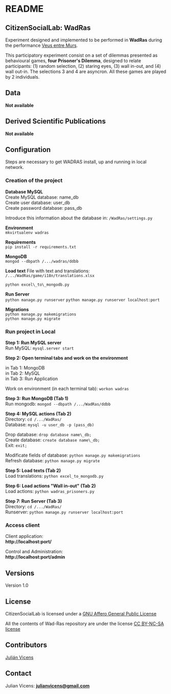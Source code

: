 # README #

## CitizenSocialLab: WadRas ##

Experiment designed and implemented to be performed in **WadRas** during the performance [Veus entre Murs](http://escenapoblenou.com/activitats/veus-entre-murs/).

This participatory experiment consist on a set of dilemmas presented as behavioural games, **four Prisoner's Dilemma**, designed to relate participants: (1) random selection, (2) staring eyes, (3) wall in-out, and (4) wall out-in. The selections 3 and 4 are asyncron. All these games are played by 2 individuals.

## Data ##
**Not available**  

## Derived Scientific Publications ##
**Not available**

## Configuration ##
Steps are necessary to get WADRAS install, up and running in local network.

### Creation of the project ###

__Database MySQL__  
Create MySQL database: name\_db  
Create user database: user\_db  
Create password database: pass\_db  

Introduce this information about the database in: `/WadRas/settings.py`

__Environment__  
```mkvirtualenv wadras```

__Requirements__  
```pip install -r requirements.txt```

__MongoDB__  
```mongod --dbpath /.../wadras/ddbb```

__Load text__ 
File with text and translations:  `/.../WadRas/game/i18n/translations.xlsx`  

```python excel\_to\_mongodb.py```

__Run Server__  
```python manage.py runserver```
```python manage.py runserver localhost:port```

__Migrations__  
```python manage.py makemigrations```  
```python manage.py migrate```

### Run project in Local ###

__Step 1: Run MySQL server__  
Run MySQL: `mysql.server start`

__Step 2: Open terminal tabs and work on the environment__  

in Tab 1: MongoDB  
in Tab 2: MySQL  
in Tab 3: Run Application  

Work on environment (in each terminal tab): `workon wadras`

__Step 3: Run MongoDB (Tab 1)__  
Run mongodb: `mongod --dbpath /.../WadRas/ddbb`

__Step 4: MySQL actions (Tab 2)__  
Directory: `cd /.../WadRas/`   
Database: `mysql -u user_db -p (pass_db)`

Drop database: `drop database name\_db;`  
Create database: `create database name\_db;`  
Exit: `exit;`

Modificate fields of database: `python manage.py makemigrations`  
Refresh database:
`python manage.py migrate` 

__Step 5: Load texts (Tab 2)__    
Load translations: `python excel_to_mongodb.py`

__Step 6: Load actions "Wall in-out" (Tab 2)__    
Load actions: `python wadras_prisoners.py`

__Step 7: Run Server (Tab 3)__  
Directory: `cd /.../WadRas/ `   
Runserver: `python manage.py runserver localhost:port`

### Access client ###
Client application:  
**http://localhost:port/**  
 
Control and Administration:  
**http://localhost:port/admin**
## Versions ##
Version 1.0

## License ##

CitizenSocialLab is licensed under a [GNU Affero General Public License](https://www.gnu.org/licenses/agpl-3.0.txt)

All the contents of Wad-Ras repository are under the license [CC BY-NC-SA license](https://creativecommons.org/licenses/by-nc-sa/4.0/)

## Contributors ##

[Julián Vicens](https://jvicens.github.io)

## Contact ##

Julian Vicens: **julianvicens@gmail.com**
